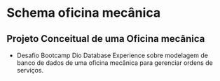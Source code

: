 # Schema oficina mecânica

## Projeto Conceitual de uma Oficina mecânica



- Desafio Bootcamp Dio Database Experience sobre modelagem de banco de dados de uma oficina mecânica para gerenciar ordens de serviços.

